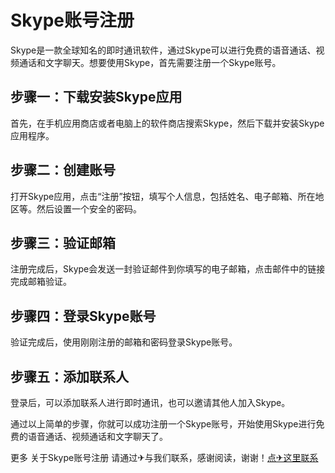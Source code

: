 # Skype账号注册

Skype是一款全球知名的即时通讯软件，通过Skype可以进行免费的语音通话、视频通话和文字聊天。想要使用Skype，首先需要注册一个Skype账号。

## 步骤一：下载安装Skype应用

首先，在手机应用商店或者电脑上的软件商店搜索Skype，然后下载并安装Skype应用程序。

## 步骤二：创建账号

打开Skype应用，点击“注册”按钮，填写个人信息，包括姓名、电子邮箱、所在地区等。然后设置一个安全的密码。

## 步骤三：验证邮箱

注册完成后，Skype会发送一封验证邮件到你填写的电子邮箱，点击邮件中的链接完成邮箱验证。

## 步骤四：登录Skype账号

验证完成后，使用刚刚注册的邮箱和密码登录Skype账号。

## 步骤五：添加联系人

登录后，可以添加联系人进行即时通讯，也可以邀请其他人加入Skype。

通过以上简单的步骤，你就可以成功注册一个Skype账号，开始使用Skype进行免费的语音通话、视频通话和文字聊天了。

更多 关于Skype账号注册 请通过✈与我们联系，感谢阅读，谢谢！[点✈这里联系](https://a.k02.cc)